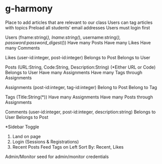 # g-harmony

Place to add articles that are relevant to our class
Users can tag articles with topics
Preload all students’ email addresses
Users must login first

Users (fname:string(*), lname:string(*), username:string(*), password:password_digest(*))
Have many Posts
Have many Likes
Have many Comments

Likes (user-id:integer, post-id:integer)
Belongs to Post
Belongs to User

Posts (URL:String, Code:String, Description:String) (*Either URL or Code)
Belongs to User
Have many Assignments
Have many Tags through Assignments

Assignments (post-id:integer, tag-id:integer)
Belong to Post
Belong to Tag

Tags (Title:String(*))
Have many Assignments
Have many Posts through Assignments

Comments (user-id:integer, post-id:integer, description:string)
Belongs to User
Belongs to Post

*Sidebar Toggle

1. Land on page
2. Login (Sessions & Registrations)
3. Recent Posts Feed
Tags on Left
Sort By: Recent, Likes

Admin/Monitor
seed for admin/monitor credentials

